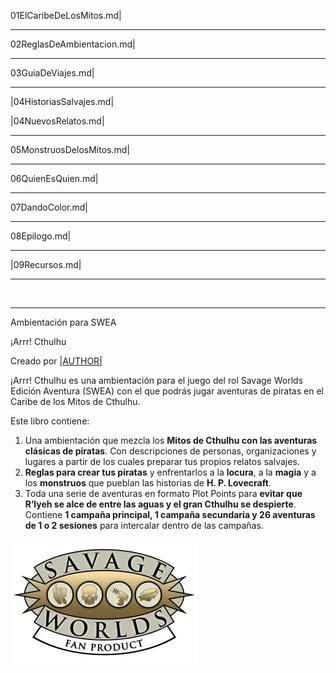 01ElCaribeDeLosMitos.md|

***

02ReglasDeAmbientacion.md|

***

03GuiaDeViajes.md|

***

|04HistoriasSalvajes.md|

|04NuevosRelatos.md|

***

05MonstruosDelosMitos.md|

***

06QuienEsQuien.md|

***

07DandoColor.md|

***

08Epilogo.md|

***

|09Recursos.md|

***

&nbsp;

***

Ambientación para SWEA

¡Arrr! Cthulhu

Creado por [|AUTHOR|](|AUTHOR_URL|)

¡Arrr! Cthulhu es una ambientación para el juego del rol Savage Worlds Edición Aventura (SWEA) con el que podrás jugar aventuras de piratas en el Caribe de los Mitos de Cthulhu.

Este libro contiene:

1. Una ambientación que mezcla los **Mitos de Cthulhu con las aventuras clásicas de piratas**. Con descripciones de personas, organizaciones y lugares a partir de los cuales preparar tus propios relatos salvajes.
2. **Reglas para crear tus piratas** y enfrentarlos a la **locura**, a la **magia** y a los **monstruos** que pueblan las historias de **H. P. Lovecraft**.
3. Toda una serie de aventuras en formato Plot Points para **evitar que R’lyeh se alce de entre las aguas y el gran Cthulhu se despierte**. Contiene **1 campaña principal, 1 campaña secundaria y 26 aventuras de 1 o 2 sesiones** para intercalar dentro de las campañas.

![Logo Pinnacle](./images/pinnaclelogo.webp)